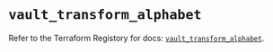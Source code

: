 # `vault_transform_alphabet`

Refer to the Terraform Registory for docs: [`vault_transform_alphabet`](https://registry.terraform.io/providers/hashicorp/vault/3.21.0/docs/resources/transform_alphabet).
